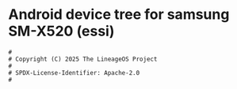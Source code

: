 # Android device tree for samsung SM-X520 (essi)

```
#
# Copyright (C) 2025 The LineageOS Project
#
# SPDX-License-Identifier: Apache-2.0
#
```
